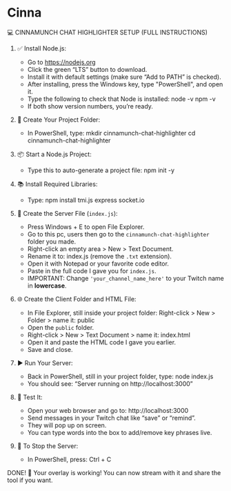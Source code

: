 # Cinna

💻 CINNAMUNCH CHAT HIGHLIGHTER SETUP (FULL INSTRUCTIONS)

1. ✅ Install Node.js:
   - Go to https://nodejs.org
   - Click the green “LTS” button to download.
   - Install it with default settings (make sure “Add to PATH” is checked).
   - After installing, press the Windows key, type "PowerShell", and open it.
   - Type the following to check that Node is installed:
     node -v
     npm -v
   - If both show version numbers, you’re ready.

2. 📁 Create Your Project Folder:
   - In PowerShell, type:
     mkdir cinnamunch-chat-highlighter
     cd cinnamunch-chat-highlighter

3. 📦 Start a Node.js Project:
   - Type this to auto-generate a project file:
     npm init -y

4. 📚 Install Required Libraries:
   - Type:
     npm install tmi.js express socket.io

5. 🧠 Create the Server File (`index.js`):
   - Press Windows + E to open File Explorer.
   - Go to this pc, users then go to the `cinnamunch-chat-highlighter` folder you made.
   - Right-click an empty area > New > Text Document.
   - Rename it to: index.js (remove the `.txt` extension).
   - Open it with Notepad or your favorite code editor.
   - Paste in the full code I gave you for `index.js`.
   - IMPORTANT: Change `'your_channel_name_here'` to your Twitch name in **lowercase**.

6. 🌐 Create the Client Folder and HTML File:
   - In File Explorer, still inside your project folder:
     Right-click > New > Folder > name it: public
   - Open the `public` folder.
   - Right-click > New > Text Document > name it: index.html
   - Open it and paste the HTML code I gave you earlier.
   - Save and close.

7. ▶️ Run Your Server:
   - Back in PowerShell, still in your project folder, type:
     node index.js
   - You should see:
     “Server running on http://localhost:3000”

8. 🧪 Test It:
   - Open your web browser and go to:
     http://localhost:3000
   - Send messages in your Twitch chat like “save” or “remind”.
   - They will pop up on screen.
   - You can type words into the box to add/remove key phrases live.

9. 🛑 To Stop the Server:
   - In PowerShell, press:
     Ctrl + C

DONE! 🎉 Your overlay is working! You can now stream with it and share the tool if you want.
